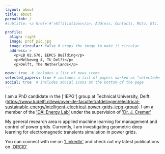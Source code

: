 ```yaml
---
layout: about
title: about
permalink: /
#subtitle: <a href='#'>Affiliations</a>. Address. Contacts. Moto. Etc.

profile:
  align: right
  image: prof_pic.jpg
  image_circular: false # crops the image to make it circular
  address: >
    <p>LB 02.670, EEMCS Building</p>
    <p>Melkeweg 4, TU Delft</p>
    <p>Delft, The Netherlands</p>

news: true  # includes a list of news items
selected_papers: true # includes a list of papers marked as "selected={true}"
social: true  # includes social icons at the bottom of the page
---
```


I am a PhD candidate in the ['IEPG'] group at Technical University, Delft (https://www.tudelft.nl/ewi/over-de-faculteit/afdelingen/electrical-sustainable-energy/intelligent-electrical-power-grids-iepg-group). I am a member of the 
['DAI Energy Lab'](https://www.tudelft.nl/ai/delft-ai-energy-lab) under the supervision of ['Dr. J. Cremer'](https://www.tudelft.nl/staff/j.l.cremer/) 

My general research area is applied machine learning for management and control of power grids. Currently, I am investigating geometric deep learning for electromagnetic transients simulation in power grids. 
 <!-- `profile` property of the YAML header of your `_pages/about.md`. Edit `_bibliography/papers.bib` and Jekyll will render your [publications page](/al-folio/publications/) automatically. -->

You can connect with me on ['LinkedIn'](https://www.linkedin.com/in/olayiwola-arowolo/) and check out my latest publications on ['ORCID'](https://orcid.org/0000-0002-9948-1013)
